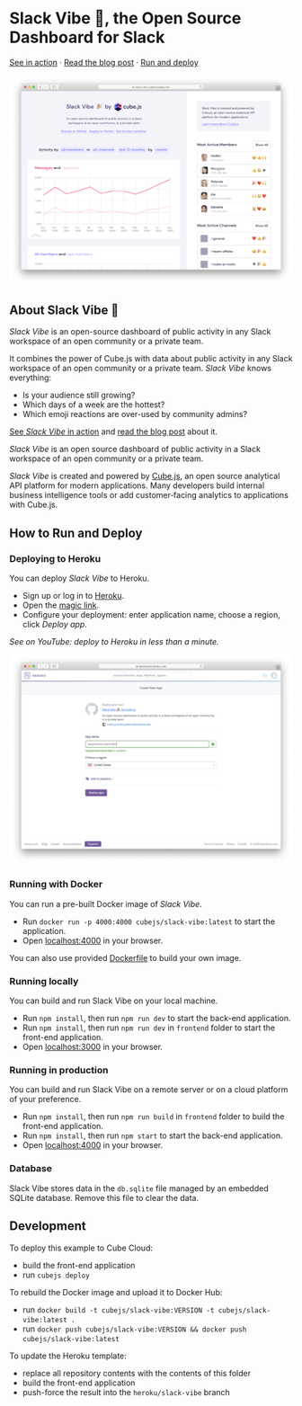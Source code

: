 # Slack Vibe 🎉, the Open Source Dashboard for Slack

[See in action](https://slack-vibe.cubecloudapp.dev?utm_source=product&utm_medium=github-readme&utm_campaign=slack-vibe) · [Read the blog post](https://cube.dev/blog?utm_source=product&utm_medium=github-readme&utm_campaign=slack-vibe) · [Run and deploy](#deploying-to-heroku)

[![Slack Vibe animation](./frontend/public/animated-image.png)](https://slack-vibe.cubecloudapp.dev?utm_source=product&utm_medium=github-readme&utm_campaign=slack-vibe)

## About Slack Vibe 🎉

*Slack Vibe* is an open-source dashboard of public activity in any Slack workspace of an open community or a private team.

It combines the power of Cube.js with data about public activity in any Slack workspace of an open community or a private team. *Slack Vibe* knows everything:

* Is your audience still growing?
* Which days of a week are the hottest?
* Which emoji reactions are over-used by community admins?

[See *Slack Vibe* in action](https://slack-vibe.cubecloudapp.dev?utm_source=product&utm_medium=github-readme&utm_campaign=slack-vibe) and [read the blog post](https://cube.dev/blog?utm_source=product&utm_medium=github-readme&utm_campaign=slack-vibe) about it.

*Slack Vibe* is an open source dashboard of public activity in a Slack workspace of an open community or a private team.

*Slack Vibe* is created and powered by [Cube.js](https://cube.dev?utm_source=product&utm_medium=github-readme&utm_campaign=slack-vibe), an open source analytical API platform for modern applications. Many developers build internal business intelligence tools or add customer‑facing analytics to applications with Cube.js.

## How to Run and Deploy 

### Deploying to Heroku

You can deploy *Slack Vibe* to Heroku.

* Sign up or log in to [Heroku](https://id.heroku.com/login).
* Open the [magic link](https://dashboard.heroku.com/new?template=https://github.com/cube-js/cube.js/tree/heroku/slack-vibe/).
* Configure your deployment: enter application name, choose a region, click *Deploy app*.

*See on YouTube: deploy to Heroku in less than a minute.*

[![Deploy to Heroku](./frontend/public/deploy-to-heroku-image.png)](https://www.youtube.com/watch?v=-_bVKTq2EM4&feature=youtu.be)

### Running with Docker

You can run a pre-built Docker image of *Slack Vibe*.

* Run `docker run -p 4000:4000 cubejs/slack-vibe:latest` to start the application.
* Open [localhost:4000](http://localhost:4000) in your browser.

You can also use provided [Dockerfile](./Dockerfile) to build your own image.

### Running locally

You can build and run Slack Vibe on your local machine.

* Run `npm install`, then run `npm run dev` to start the back-end application.
* Run `npm install`, then run `npm run dev` in `frontend` folder to start the front-end application.
* Open [localhost:3000](http://localhost:3000) in your browser.

### Running in production

You can build and run Slack Vibe on a remote server or on a cloud platform of your preference.

* Run `npm install`, then run `npm run build` in `frontend` folder to build the front-end application.
* Run `npm install`, then run `npm start` to start the back-end application.
* Open [localhost:4000](http://localhost:4000) in your browser.

### Database

Slack Vibe stores data in the `db.sqlite` file managed by an embedded SQLite database. Remove this file to clear the data.

## Development

To deploy this example to Cube Cloud:
* build the front-end application
* run `cubejs deploy`

To rebuild the Docker image and upload it to Docker Hub:
* run `docker build -t cubejs/slack-vibe:VERSION -t cubejs/slack-vibe:latest .`
* run `docker push cubejs/slack-vibe:VERSION && docker push cubejs/slack-vibe:latest`

To update the Heroku template:
* replace all repository contents with the contents of this folder
* build the front-end application
* push-force the result into the `heroku/slack-vibe` branch